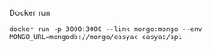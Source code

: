 
Docker run

```
docker run -p 3000:3000 --link mongo:mongo --env MONGO_URL=mongodb://mongo/easyac easyac/api
```
